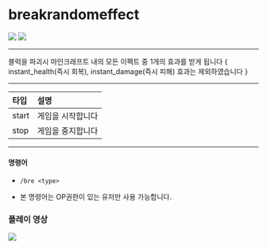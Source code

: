# breakrandomeffect
[![](https://img.shields.io/badge/java-16.0.2-ED8B00.svg?logo=java)](https://www.java.com)
[![](https://img.shields.io/badge/youtube-괴다-red.svg?logo=youtube)](https://www.youtube.com/c/괴다)
___
블럭을 파괴시 마인크래프트 내의 모든 이펙트 중 1개의 효과를 받게 됩니다
{ instant_health(즉시 회복), instant_damage(즉시 피해) 효과는 제외하였습니다 }
___
|타입|설명|
|:---|:---|
|start|게임을 시작합니다|
|stop|게임을 중지합니다|
___
#### 명령어
+ `/bre <type>`
* 본 명령어는 OP권한이 있는 유저만 사용 가능합니다.


### 플레이 영상
[![](https://img.youtube.com/vi/v2gIXpxz4H4/mqdefault.jpg)](https://www.youtube.com/watch?v=v2gIXpxz4H4 "")
